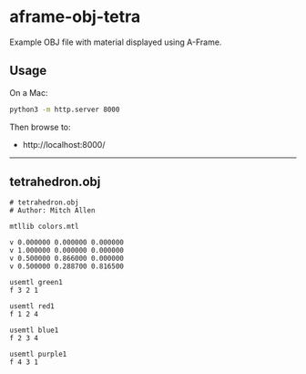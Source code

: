 aframe-obj-tetra
==

Example OBJ file with material displayed using A-Frame.

## Usage

On a Mac:

```sh
python3 -m http.server 8000
```

Then browse to:

* http://localhost:8000/

* * *

## tetrahedron.obj

```obj
# tetrahedron.obj
# Author: Mitch Allen

mtllib colors.mtl

v 0.000000 0.000000 0.000000
v 1.000000 0.000000 0.000000
v 0.500000 0.866000 0.000000
v 0.500000 0.288700 0.816500

usemtl green1
f 3 2 1

usemtl red1
f 1 2 4

usemtl blue1
f 2 3 4

usemtl purple1
f 4 3 1
```

